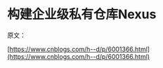 # 构建企业级私有仓库Nexus

原文：

[https://www.cnblogs.com/h--d/p/6001366.html](https://www.cnblogs.com/h--d/p/6001366.html)

